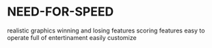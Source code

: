 # NEED-FOR-SPEED
realistic graphics
winning and losing features
scoring features
easy to operate
full of entertinament
easily customize
